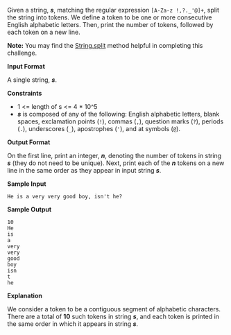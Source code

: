 Given a string, **_s_**, matching the regular expression `[A-Za-z !,?._'@]+`, split the string into tokens. We define a token to be one or more consecutive English alphabetic letters. Then, print the number of tokens, followed by each token on a new line.

**Note:** You may find the [String.split](https://docs.oracle.com/javase/8/docs/api/java/lang/String.html#split-java.lang.String-) method helpful in completing this challenge.

**Input Format**

A single string, **_s_**.

**Constraints**

- 1 <= length of s <= 4 * 10^5
- **_s_** is composed of any of the following: English alphabetic letters, blank spaces, exclamation points (`!`), commas (`,`), question marks (`?`), periods (`.`), underscores (`_`), apostrophes (`'`), and at symbols (`@`).

**Output Format**

On the first line, print an integer, **_n_**, denoting the number of tokens in string **_s_** (they do not need to be unique). Next, print each of the **_n_** tokens on a new line in the same order as they appear in input string **_s_**.

**Sample Input**

`He is a very very good boy, isn't he?`

**Sample Output**

```
10
He
is
a
very
very
good
boy
isn
t
he
```

**Explanation**

We consider a token to be a contiguous segment of alphabetic characters. There are a total of **10** such tokens in string **_s_**, and each token is printed in the same order in which it appears in string **_s_**.